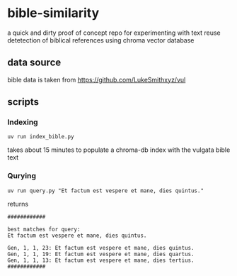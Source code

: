 # bible-similarity

a quick and dirty proof of concept repo for experimenting with text reuse detetection of biblical references using chroma vector database

## data source

bible data is taken from https://github.com/LukeSmithxyz/vul

## scripts

### Indexing

```shell
uv run index_bible.py
```

takes about 15 minutes to populate a chroma-db index with the vulgata bible text

### Qurying
```shell
uv run query.py "Et factum est vespere et mane, dies quintus."
```
returns
```
############

best matches for query:
Et factum est vespere et mane, dies quintus.

Gen, 1, 1, 23: Et factum est vespere et mane, dies quintus.
Gen, 1, 1, 19: Et factum est vespere et mane, dies quartus.
Gen, 1, 1, 13: Et factum est vespere et mane, dies tertius.
############
```